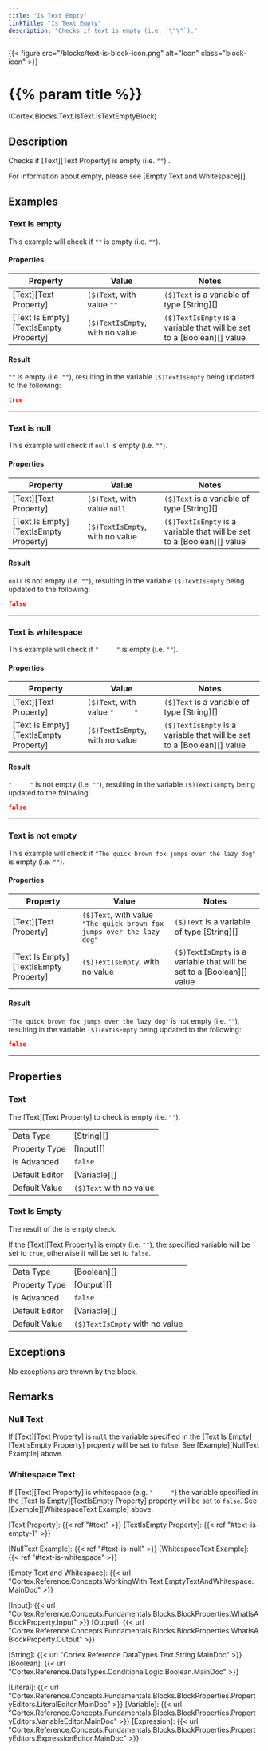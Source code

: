 ```yaml
---
title: "Is Text Empty"
linkTitle: "Is Text Empty"
description: "Checks if text is empty (i.e. `\"\"`)."
---
```


{{< figure src="/blocks/text-is-block-icon.png" alt="Icon" class="block-icon" >}}

# {{% param title %}}

<p class="namespace">(Cortex.Blocks.Text.IsText.IsTextEmptyBlock)</p>

## Description

Checks if [Text][Text Property] is empty (i.e. `""`) .

For information about empty, please see [Empty Text and Whitespace][].

## Examples

### Text is empty

This example will check if `""` is empty (i.e. `""`).

#### Properties

| Property           | Value                     | Notes                                    |
|--------------------|---------------------------|------------------------------------------|
| [Text][Text Property] | `($)Text`, with value `""` | `($)Text` is a variable of type [String][] |
| [Text Is Empty][TextIsEmpty Property] | `($)TextIsEmpty`, with no value | `($)TextIsEmpty` is a variable that will be set to a [Boolean][] value |

#### Result

`""` is empty (i.e. `""`), resulting in the variable `($)TextIsEmpty` being updated to the following:

```json
true
```

***

### Text is null

This example will check if `null` is empty (i.e. `""`).

#### Properties

| Property           | Value                     | Notes                                    |
|--------------------|---------------------------|------------------------------------------|
| [Text][Text Property] | `($)Text`, with value `null` | `($)Text` is a variable of type [String][] |
| [Text Is Empty][TextIsEmpty Property] | `($)TextIsEmpty`, with no value | `($)TextIsEmpty` is a variable that will be set to a [Boolean][] value |

#### Result

`null` is not empty (i.e. `""`), resulting in the variable `($)TextIsEmpty` being updated to the following:

```json
false
```

***

### Text is whitespace

This example will check if `"     "` is empty (i.e. `""`).

#### Properties

| Property           | Value                     | Notes                                    |
|--------------------|---------------------------|------------------------------------------|
| [Text][Text Property] | `($)Text`, with value `"     "` | `($)Text` is a variable of type [String][] |
| [Text Is Empty][TextIsEmpty Property] | `($)TextIsEmpty`, with no value | `($)TextIsEmpty` is a variable that will be set to a [Boolean][] value |

#### Result

`"     "` is not empty (i.e. `""`), resulting in the variable `($)TextIsEmpty` being updated to the following:

```json
false
```

***

### Text is not empty

This example will check if `"The quick brown fox jumps over the lazy dog"` is empty (i.e. `""`).

#### Properties

| Property           | Value                     | Notes                                    |
|--------------------|---------------------------|------------------------------------------|
| [Text][Text Property] | `($)Text`, with value `"The quick brown fox jumps over the lazy dog"` | `($)Text` is a variable of type [String][] |
| [Text Is Empty][TextIsEmpty Property] | `($)TextIsEmpty`, with no value | `($)TextIsEmpty` is a variable that will be set to a [Boolean][] value |

#### Result

`"The quick brown fox jumps over the lazy dog"` is not empty (i.e. `""`), resulting in the variable `($)TextIsEmpty` being updated to the following:

```json
false
```

***

## Properties

### Text

The [Text][Text Property] to check is empty (i.e. `""`).

| | |
|--------------------|---------------------------|
| Data Type | [String][] |
| Property Type | [Input][] |
| Is Advanced | `false` |
| Default Editor | [Variable][] |
| Default Value | `($)Text` with no value |

### Text Is Empty

The result of the is empty check.

If the [Text][Text Property] is empty (i.e. `""`), the specified variable will be set to `true`, otherwise it will be set to `false`.

| | |
|--------------------|---------------------------|
| Data Type | [Boolean][] |
| Property Type | [Output][] |
| Is Advanced | `false` |
| Default Editor | [Variable][] |
| Default Value | `($)TextIsEmpty` with no value |

## Exceptions

No exceptions are thrown by the block.

## Remarks

### Null Text

If [Text][Text Property] is `null` the variable specified in the [Text Is Empty][TextIsEmpty Property] property will be set to `false`. See [Example][NullText Example] above.

### Whitespace Text

If [Text][Text Property] is whitespace (e.g. `"     "`) the variable specified in the [Text Is Empty][TextIsEmpty Property] property will be set to `false`. See [Example][WhitespaceText Example] above.

[Text Property]: {{< ref "#text" >}}
[TextIsEmpty Property]: {{< ref "#text-is-empty-1" >}}

[NullText Example]: {{< ref "#text-is-null" >}}
[WhitespaceText Example]: {{< ref "#text-is-whitespace" >}}

[Empty Text and Whitespace]: {{< url "Cortex.Reference.Concepts.WorkingWith.Text.EmptyTextAndWhitespace.MainDoc" >}}

[Input]: {{< url "Cortex.Reference.Concepts.Fundamentals.Blocks.BlockProperties.WhatIsABlockProperty.Input" >}}
[Output]: {{< url "Cortex.Reference.Concepts.Fundamentals.Blocks.BlockProperties.WhatIsABlockProperty.Output" >}}

[String]: {{< url "Cortex.Reference.DataTypes.Text.String.MainDoc" >}}
[Boolean]: {{< url "Cortex.Reference.DataTypes.ConditionalLogic.Boolean.MainDoc" >}}

[Literal]: {{< url "Cortex.Reference.Concepts.Fundamentals.Blocks.BlockProperties.PropertyEditors.LiteralEditor.MainDoc" >}}
[Variable]: {{< url "Cortex.Reference.Concepts.Fundamentals.Blocks.BlockProperties.PropertyEditors.VariableEditor.MainDoc" >}}
[Expression]: {{< url "Cortex.Reference.Concepts.Fundamentals.Blocks.BlockProperties.PropertyEditors.ExpressionEditor.MainDoc" >}}
